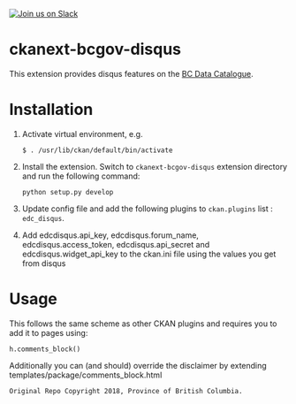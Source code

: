 [![Join us on Slack](https://cldup.com/jWUT4QFLnq.png)](https://devopspathfinder.slack.com/messages/C915T1NEP)

ckanext-bcgov-disqus
=============

This extension provides disqus features on the [BC Data Catalogue](http://catalogue.data.gov.bc.ca).

Installation
============

1.  Activate virtual environment, e.g.

        $ . /usr/lib/ckan/default/bin/activate

2.  Install the extension. Switch to `ckanext-bcgov-disqus` extension directory and run the following command:

        python setup.py develop


3.  Update config file and add the following plugins to `ckan.plugins` list : `edc_disqus`.

4.  Add edcdisqus.api_key, edcdisqus.forum_name, edcdisqus.access_token, edcdisqus.api_secret and edcdisqus.widget_api_key to the 
    ckan.ini file using the values you get from disqus
    
    
Usage
============
This follows the same scheme as other CKAN plugins and requires you to add it to pages using: 
```
h.comments_block()
```

Additionally you can (and should) override the disclaimer by extending templates/package/comments_block.html



    Original Repo Copyright 2018, Province of British Columbia.
